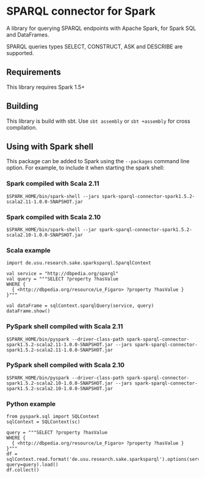 # SPARQL connector for Spark

A library for querying SPARQL endpoints with Apache Spark, for Spark SQL and DataFrames.

SPARQL queries types SELECT, CONSTRUCT, ASK and DESCRIBE are supported.

## Requirements

This library requires Spark 1.5+

## Building
This library is build with sbt.
Use `sbt assembly` or `sbt +assembly` for cross compilation.

## Using with Spark shell
This package can be added to  Spark using the `--packages` command line option.  For example, to include it when starting the spark shell:

### Spark compiled with Scala 2.11
```
$SPARK_HOME/bin/spark-shell --jars spark-sparql-connector-spark1.5.2-scala2.11-1.0.0-SNAPSHOT.jar
```

### Spark compiled with Scala 2.10
```
$SPARK_HOME/bin/spark-shell --jar spark-sparql-connector-spark1.5.2-scala2.10-1.0.0-SNAPSHOT.jar
```

### Scala example
```
import de.usu.research.sake.sparksparql.SparqlContext

val service = "http://dbpedia.org/sparql"
val query = """SELECT ?property ?hasValue
WHERE {
  { <http://dbpedia.org/resource/Le_Figaro> ?property ?hasValue }
}"""

val dataFrame = sqlContext.sparqlQuery(service, query)
dataFrame.show()
```

### PySpark shell compiled with Scala 2.11
```
$SPARK_HOME/bin/pyspark --driver-class-path spark-sparql-connector-spark1.5.2-scala2.11-1.0.0-SNAPSHOT.jar --jars spark-sparql-connector-spark1.5.2-scala2.11-1.0.0-SNAPSHOT.jar
```

### PySpark shell compiled with Scala 2.10
```
$SPARK_HOME/bin/pyspark --driver-class-path spark-sparql-connector-spark1.5.2-scala2.10-1.0.0-SNAPSHOT.jar --jars spark-sparql-connector-spark1.5.2-scala2.10-1.0.0-SNAPSHOT.jar
```

### Python example
```
from pyspark.sql import SQLContext
sqlContext = SQLContext(sc)

query = """SELECT ?property ?hasValue
WHERE {
  { <http://dbpedia.org/resource/Le_Figaro> ?property ?hasValue }
}"""
df = sqlContext.read.format('de.usu.research.sake.sparksparql').options(service='http://dbpedia.org/sparql', query=query).load()
df.collect()
```
